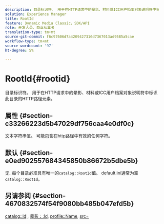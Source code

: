 ```yaml
---
description: 目录标识符。 用于在HTTP请求中的晕影、材料或ICC用户档案对象说明符中标识此目录的HTTP路径元素。
solution: Experience Manager
title: RootId
feature: Dynamic Media Classic，SDK/API
role: 开发人员，商业从业者
translation-type: tm+mt
source-git-commit: f6c97606d7a4209427316d7367013ad9585a5cae
workflow-type: tm+mt
source-wordcount: '97'
ht-degree: 5%

---
```



# RootId{#rootid}

目录标识符。 用于在HTTP请求中的晕影、材料或ICC用户档案对象说明符中标识此目录的HTTP路径元素。

## 属性 {#section-c33266223d5b47029df756caa4e0df0c}

文本字符串值。 可能包含在http路径中有效的任何字符。

## 默认 {#section-e0ed902557684345850b86672b5dbe5b}

无. 每个目录必须具有唯一的`catalog::RootId`值。 default.ini通常为空`catalog::RootId`。

## 另请参阅 {#section-4670832574f54f9080bb485b047efd5b}

[catalog::Id](../../../../../ir-api/material-cat/image-rendering-api-ref/c-ir-material-catalog/c-ir-material-data-reference/r-ir-id.md#reference-cba2a53a952e403fb57a4e8569f9cf85) , [晕影：:Id](../../../../../ir-api/material-cat/image-rendering-api-ref/c-ir-material-catalog/c-ir-vignette-map-reference/r-ir-id-vignette.md#reference-2a7ba758924b4757b3234942304db7fd), [profile::Name](../../../../../ir-api/material-cat/image-rendering-api-ref/c-ir-material-catalog/c-ir-macro-definition-reference/r-ir-name.md#reference-63b663d2052545ffab030a23e7060b1e), [src=](../../../../../ir-api/http-protocol/image-rendering-api-ref/c-ir-http-protocol-ref/c-ir-http-protocol-command-reference/r-ir-src.md#reference-62c98abad22149d68d405ed6aaff8272)
